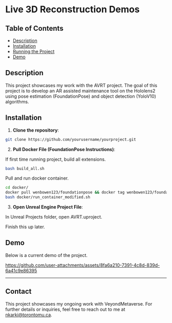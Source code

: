 
# Live 3D Reconstruction Demos

## Table of Contents

- [Description](#Description)
- [Installation](#Installation)
- [Running the Project](#running-the-project)
- [Demo](#Demo)

## Description
This project showcases my work with the AVRT project. The goal of this project is to develop an AR assisted maintenance tool on the Hololens2 using pose estimation (FoundationPose) and object detection (YoloV10) algorithms.

## Installation
1. **Clone the repository**:
```bash
git clone https://github.com/yourusername/yourproject.git
```
   
2. **Pull Docker File (FoundationPose Instructions)**:

If first time running project, build all extensions.

```bash
bash build_all.sh
```

Pull and run docker container.

```bash
cd docker/
docker pull wenbowen123/foundationpose && docker tag wenbowen123/foundationpose foundationpose  # Or to build from scratch: docker build --network host -t foundationpose .
bash docker/run_container_modified.sh
```

3. **Open Unreal Engine Project File**:

In Unreal Projects folder, open AVRT.uproject.

Finish this up later.


## Demo
Below is a current demo of the project.

https://github.com/user-attachments/assets/8fa6a210-7391-4c8d-839d-6a41c9e86395


---

## Contact
This project showcases my ongoing work with VeyondMetaverse. For further details or inquiries, feel free to reach out to me at nkarki@torontomu.ca.


